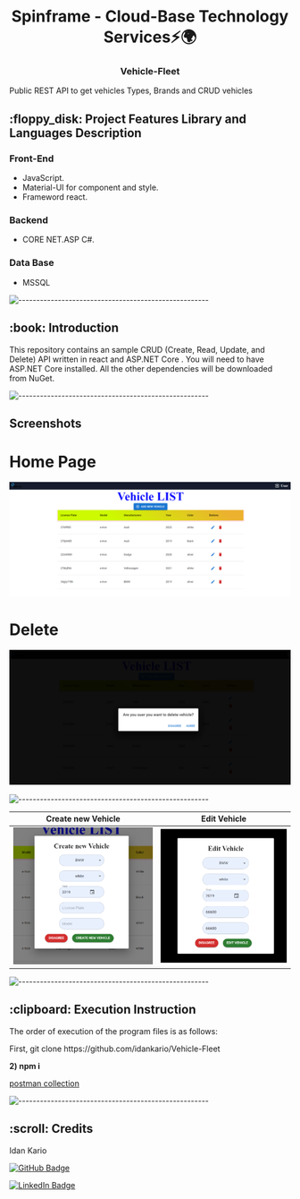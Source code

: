 <h1 align="center"> Spinframe - Cloud-Base Technology Services⚡🌍 </h1>
<h3 align="center"> Vehicle-Fleet </h3>
<p>Public REST API to get vehicles Types, Brands and CRUD vehicles</p>
<h2> :floppy_disk: Project Features Library and Languages Description</h2>

### Front-End
* JavaScript.
* Material-UI for component and style.
* Frameword react.

### Backend
*  CORE NET.ASP C#.

### Data Base
*  MSSQL

![-----------------------------------------------------](https://raw.githubusercontent.com/andreasbm/readme/master/assets/lines/rainbow.png)

<h2> :book: Introduction</h2>

<p>
This repository contains an sample CRUD (Create, Read, Update, and Delete) API written in react and ASP.NET Core . You will need to have ASP.NET Core installed. All the other dependencies will be downloaded from NuGet. 
</p>

![-----------------------------------------------------](https://raw.githubusercontent.com/andreasbm/readme/master/assets/lines/rainbow.png)

## Screenshots

Home Page  
======
![Home Page](./screen/homepage.PNG)

Delete
======
![Delete Page](./screen/delete.PNG)  

![-----------------------------------------------------](https://raw.githubusercontent.com/andreasbm/readme/master/assets/lines/rainbow.png)

Create new Vehicle  |  Edit Vehicle
:------------------------:|:-------------------------:
![Create new Vehicle](./screen/create.PNG)  |  ![Edit Vehicle](./screen/edit.PNG) 

![-----------------------------------------------------](https://raw.githubusercontent.com/andreasbm/readme/master/assets/lines/rainbow.png)

<h2> :clipboard: Execution Instruction</h2>
<p>The order of execution of the program files is as follows:</p>
<p>First, git clone https://github.com/idankario/Vehicle-Fleet
</p>
<p><b>2) npm i</b></p>

<a href="https://documenter.getpostman.com/view/17930872/2s7Ytaequr">postman collection</a>



![-----------------------------------------------------](https://raw.githubusercontent.com/andreasbm/readme/master/assets/lines/rainbow.png)

<!-- CREDITS -->
<h2 id="credits"> :scroll: Credits</h2>

Idan Kario 

[![GitHub Badge](https://img.shields.io/badge/GitHub-100000?style=for-the-badge&logo=github&logoColor=white)](https://github.com/idankario)

[![LinkedIn Badge](https://img.shields.io/badge/LinkedIn-0077B5?style=for-the-badge&logo=linkedin&logoColor=white)](https://www.linkedin.com/in/idan-kario/)